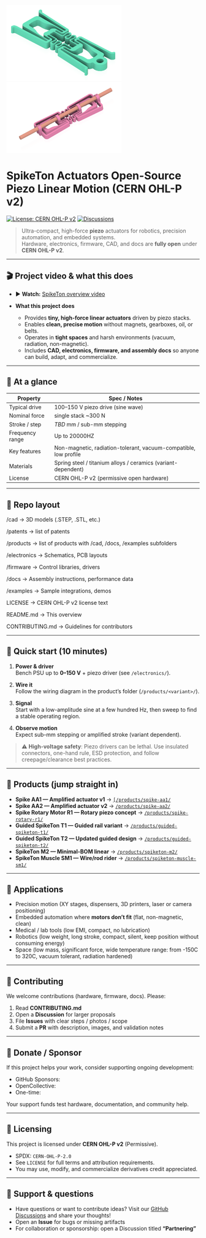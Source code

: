 <img src="products/Spiketon%20M1/images/Green%20Spiketon%20M1.png" alt="Spiketon M1 Actuator" width="300">
<img src="products/Guided%20Spiketon%20T1/images/Spiketon%20T1.png" alt="Spiketon T1 Actuator" width="300">


# SpikeTon Actuators Open-Source Piezo Linear Motion (CERN OHL-P v2)

[![License: CERN OHL-P v2](https://img.shields.io/badge/License-CERN%20OHL--P%20v2-blue.svg)](./LICENSE)
[![Discussions](https://img.shields.io/badge/Community-Discussions-black?logo=github)](../../discussions)

> Ultra-compact, high-force **piezo** actuators for robotics, precision automation, and embedded systems.  
> Hardware, electronics, firmware, CAD, and docs are **fully open** under **CERN OHL-P v2**.

---

## 🎬 Project video & what this does


- ▶️ **Watch:** [SpikeTon overview video](examples/)  
  

- **What this project does**
  - Provides **tiny, high-force linear actuators** driven by piezo stacks.
  - Enables **clean, precise motion** without magnets, gearboxes, oil, or belts.
  - Operates in **tight spaces** and harsh environments (vacuum, radiation, non-magnetic).
  - Includes **CAD, electronics, firmware, and assembly docs** so anyone can build, adapt, and commercialize.

---

## 🔎 At a glance

| Property                | Spec / Notes                                 |
|---                      |---                                                                        |
| Typical drive           | 100–150 V piezo drive (sine wave)                                   |
| Nominal force           | single stack ~300 N                            |
| Stroke / step           | _TBD_ mm / sub-mm stepping                                                |
| Frequency range         | Up to 20000HZ                              |
| Key features            | Non-magnetic, radiation-tolerant, vacuum-compatible, low profile          |
| Materials               | Spring steel / titanium alloys / ceramics (variant-dependent)             |
| License                 | CERN OHL-P v2 (permissive open hardware)                                  |


---

## 🧭 Repo layout

/cad → 3D models (.STEP, .STL, etc.)

/patents  → list of patents

/products  → list of products with /cad, /docs, /examples subfolders

/electronics → Schematics, PCB layouts

/firmware → Control libraries, drivers

/docs → Assembly instructions, performance data

/examples → Sample integrations, demos

LICENSE → CERN OHL-P v2 license text

README.md → This overview

CONTRIBUTING.md → Guidelines for contributors

---

## 🧪 Quick start (10 minutes)

1. **Power & driver**  
   Bench PSU up to **0–150 V** + piezo driver (see `/electronics/`).

2. **Wire it**  
   Follow the wiring diagram in the product’s folder (`/products/<variant>/`).

3. **Signal**  
   Start with a low-amplitude sine at a few hundred Hz, then sweep to find a stable operating region.

4. **Observe motion**  
   Expect sub-mm stepping or amplified stroke (variant dependent).

> ⚠️ **High-voltage safety**: Piezo drivers can be lethal. Use insulated connectors, one-hand rule, ESD protection, and follow creepage/clearance best practices.

---

## 🧭 Products (jump straight in)

- **Spike AA1 — Amplified actuator v1** → [`[/products/spike-aa1/`](products/spike-aa1/](https://github.com/SpikeDynamics/Spiketon-Actuators/tree/main/products/Spike%20AA1))  
- **Spike AA2 — Amplified actuator v2** → [`/products/spike-aa2/`](products/spike-aa2/)  
- **Spike Rotary Motor R1 — Rotary piezo concept** → [`/products/spike-rotary-r1/`](products/spike-rotary-r1/)  
- **Guided SpikeTon T1 — Guided rail variant** → [`/products/guided-spiketon-t1/`](products/guided-spiketon-t1/)  
- **Guided SpikeTon T2 — Updated guided design** → [`/products/guided-spiketon-t2/`](products/guided-spiketon-t2/)  
- **SpikeTon M2 — Minimal-BOM linear** → [`/products/spiketon-m2/`](products/spiketon-m2/)  
- **SpikeTon Muscle SM1 — Wire/rod rider** → [`/products/spiketon-muscle-sm1/`](products/spiketon-muscle-sm1/)


---

## 🔌 Applications

- Precision motion (XY stages, dispensers, 3D printers, laser or camera positioning)  
- Embedded automation where **motors don’t fit** (flat, non-magnetic, clean)  
- Medical / lab tools (low EMI, compact, no lubrication)
- Robotics (low weight, long stroke, compact, silent, keep position without consuming energy)
- Space (low mass, significant force, wide temperature range: from -150C to 320C, vacuum tolerant, radiation hardened) 

---

## 🤝 Contributing

We welcome contributions (hardware, firmware, docs). Please:

1. Read **CONTRIBUTING.md**  
2. Open a **Discussion** for larger proposals  
3. File **Issues** with clear steps / photos / scope  
4. Submit a **PR** with description, images, and validation notes

---

## 💝 Donate / Sponsor

If this project helps your work, consider supporting ongoing development:

- GitHub Sponsors:
- OpenCollective: 
- One-time:

Your support funds test hardware, documentation, and community help.

---

## 🧾 Licensing

This project is licensed under **CERN OHL-P v2** (Permissive).

- SPDX: `CERN-OHL-P-2.0`  
- See `LICENSE` for full terms and attribution requirements.  
- You may use, modify, and commercialize derivatives credit appreciated.

---

## 🙋 Support & questions

- Have questions or want to contribute ideas? Visit our [GitHub Discussions](https://github.com/SpikeDynamics/Spiketon-Actuators/discussions) and share your thoughts!  
- Open an **Issue** for bugs or missing artifacts  
- For collaboration or sponsorship: open a Discussion titled **“Partnering”**
